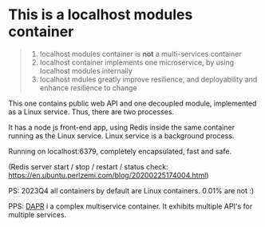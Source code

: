 <!-- # This is a [micro-monolith](https://dbj.org/micro-monolith/)&trade; container -->
# This is a localhost modules container

> 1. localhost modules container is **not** a multi-services container
> 2. localhost container implements one microservice, by using localhost modules internally
> 3. localhost mdules greatly improve resilience, and deployability and enhance resilience to change

This one contains public web API and one decoupled module, implemented as a Linux service. Thus, there are two processes.

It has a node js front-end app, using Redis inside the same container running as the Linux service. Linux service is a background process.

 Running on localhost:6379, completely encapsulated, fast and safe.

(Redis server start / stop / restart / status check: https://en.ubuntu.perlzemi.com/blog/20200225174004.html)

PS: 2023Q4 all containers by default are Linux containers. 0.01% are not :)

PPS: [DAPR](https://dapr.io/) i a complex multiservice container. It exhibits multiple API's for multiple services.
